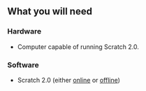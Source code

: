 ## What you will need

### Hardware

+ Computer capable of running Scratch 2.0.

### Software

+ Scratch 2.0 (either [online](https://scratch.mit.edu/projects/editor/) or [offline](https://scratch.mit.edu/scratch2download/))
